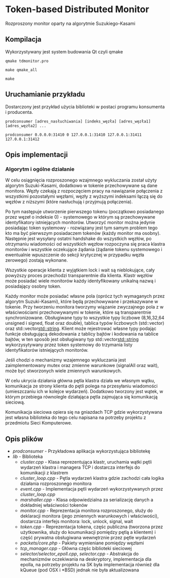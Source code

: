 # Token-based Distributed Monitor

Rozproszony monitor oparty na algorytmie Suzukiego-Kasami

## Kompilacja
Wykorzystywany jest system budowania Qt czyli qmake

`
qmake tdmonitor.pro
`

`
make qmake_all
`

`
make
`

## Uruchamianie przykładu
Dostarczony jest przykład użycia biblioteki w postaci programu konsumenta i producenta.


`
prodconsumer [adres_nasłuchiwania] [indeks_węzła] [adres_węzła1] [adres_węzła2] ...
`

`
prodconsumer 0.0.0.0:31410 0 127.0.0.1:31410 127.0.0.1:31411 127.0.0.1:31412
`

## Opis implementacji
### Algorytm i ogólne działanie
W celu osiągnięcia rozproszonego wzajmnego wykluczania został użyty algorytm Suzuki-Kasami, dodatkowo w tokenie przechowywane są dane monitora. Węzły czekają z rozpoczęciem pracy na nawiązanie połączenia z wszystkimi pozostałymi węzłami, węzły z wyższymi indeksami łączą się do węzłów z niższymi (które nasłuchują i przyjmują połączenia). 

Po tym następuje utworzenie pierwszego tokenu (początkowo posiadanego przez węzeł o indeksie 0) - systemowego w którym są przechowywane identyfikatory istniejących monitorów. Utworzyć monitor można jedynie posiadając token systemowy - rozwiązany jest tym samym problem tego kto ma być pierwszym posiadaczem tokenów (każdy monitor ma osobny). Następnie jest wysyłany ostatni handshake do wszystkich węzłów, po otrzymaniu wiadomości od wszystkich węzłow rozpoczyna się praca klastra monitorów i wszystkie oczekujące żądania (żądanie tokenu systemowego i ewentualnie wpuszczenie do sekcji krytycznej w przypadku węzła zerowego)  zostają wykonane.

Wszystkie operacje klienta z wyjątkiem lock i wait są nieblokujące, cały powyższy proces przechodzi transparentnie dla klienta. Klastr węzłów może posiadać wiele monitorów każdy identyfikowany unikalną nazwą i posiadający osobny token.

Każdy monitor może posiadać własne pola (oprócz tych wymaganych przez algorytm Suzuki-Kasami), które będą przechowywane i przekazywane w tokenie. Przy tworzeniu monitora tworzymy wiązanie zwyczajnego pola z w właściwościami przechowywanymi w tokenie, które są transparentnie synchronizowane. Obsługiwane typy to wszystkie typy liczbowe (8,16,32,64 unsigned i signed, float oraz double), tablica typów liczbowych (std::vector) oraz std::vector<std::string>. Klient może rejestrować własne typy podając funkcje obsługującą dekodowania z tablicy bajtów i kodowania na tablice bajtów, w ten sposób jest obsługiwany typ std::vector<std::string> wykorzysytywany przez token systemowy do trzymania listy identyfikatorów istniejących monitorów.

Jeśli chodzi o mechanizmy wzajemnego wykluczania jest zaimplementowany mutex oraz zmienne warunkowe (signalAll oraz wait), może być stworzonych wiele zmiennych warunkowych.

W celu ukrycia działania główna pętla klastra działa we własnym wątku, komunikacja ze strony klienta do pętli polega na przesyłaniu wiadomości (umieszczaniu ich w kolejce wydarzeń). Dodatkowo tworzony jest wątek, w którym przebiega równolegle działająca pętla zajmująca się komunikacją sieciową.

Komunikacja sieciowa opiera się na gniazdach TCP gdzie wykorzystywana jest własna biblioteka do tego celu napisana na potrzeby projektu z przedmiotu Sieci Komputerowe.

## Opis plików
* *prodconsumer* - Przykładowa aplikacja wykorzystująca bibliotekę
* *lib* - Biblioteka
  * *cluster.cpp* - Klasa reprezentująca klastr, uruchamia wątki pętli wydarzeń klastra i managera TCP i dostarcza interfejs do komunikacji z klastrem
  * *cluster_loop.cpp* - Pętla wydarzeń klastra gdzie zachodzi cała logika działania rozproszonego monitora
  * *event.cpp* - Implementacja pętli wydarzeń wykorzystywanych przez *cluster_loop.cpp*
  * *marshaller.cpp* - Klasa odpowiedzialna za serializację danych a dokładniej właściwości tokenów
  * *monitor.cpp* - Reprezentacja monitora rozproszonego, służy do deklaracji monitora (jego zmiennych warunkowych i właściwości), dostarcza interfejs monitora: lock, unlock, signal, wait
  * *token.cpp* - Reprezentacja tokena, częśc publiczna (tworzona przez użytkownika, służy do koumunikacji pomiędzy pętlą a klientem) i część prywatna obsługiwana wewnętrznie przez pętle wydarzeń
  * *packets/core.php* - Pakiety wymieniane pomiędzy węzłami
  * *tcp_manager.cpp* - Główna częśc biblioteki sieciowej
  * *selector/selector_epoll.cpp*, *selector.cpp* - Abstrakcja do mechanizmów oczekiwania na deskryptory, implementacja dla epolla, na potrzeby projektu na SK była implementacja również dla kQueue (pod OSX i *BSD) jednak nie była aktualizowana
